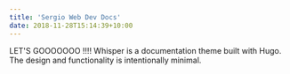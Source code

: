 ```yaml
---
title: 'Sergio Web Dev Docs'
date: 2018-11-28T15:14:39+10:00
---
```

LET'S GOOOOOOO !!!!
Whisper is a documentation theme built with Hugo. The design and functionality is intentionally minimal. 
